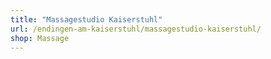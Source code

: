 ```yaml
---
title: "Massagestudio Kaiserstuhl"
url: /endingen-am-kaiserstuhl/massagestudio-kaiserstuhl/
shop: Massage
---
```

